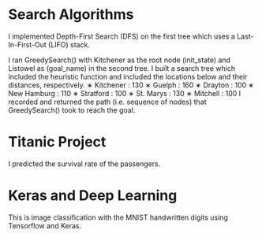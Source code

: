 # Search Algorithms
I implemented Depth-First Search (DFS) on the first tree which uses a Last-In-First-Out (LIFO) stack.

I ran GreedySearch() with Kitchener as the root node (init_state) and Listowel as (goal_name) in the second tree.
I built a search tree which included the heuristic function and included the locations below and their distances, respectively.
∗ Kitchener : 130
∗ Guelph : 160
∗ Drayton : 100
∗ New Hamburg : 110
∗ Stratford : 100
∗ St. Marys : 130
∗ Mitchell : 100
I recorded and returned the path (i.e. sequence of nodes) that GreedySearch() took to reach the
goal.

# Titanic Project
I predicted the survival rate of the passengers.

# Keras and Deep Learning
This is image classification with the MNIST handwritten digits using Tensorflow and Keras.
